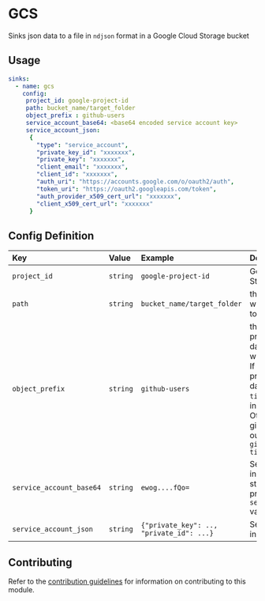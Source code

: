 # GCS

Sinks json data to a file in `ndjson` format in a Google Cloud Storage bucket

## Usage
```yaml
sinks:
  - name: gcs
    config:
     project_id: google-project-id
     path: bucket_name/target_folder
     object_prefix : github-users
     service_account_base64: <base64 encoded service account key>
     service_account_json:
      {
        "type": "service_account",
        "private_key_id": "xxxxxxx",
        "private_key": "xxxxxxx",
        "client_email": "xxxxxxx",
        "client_id": "xxxxxxx",
        "auth_uri": "https://accounts.google.com/o/oauth2/auth",
        "token_uri": "https://oauth2.googleapis.com/token",
        "auth_provider_x509_cert_url": "xxxxxxx",
        "client_x509_cert_url": "xxxxxxx"
      }
```

## Config Definition

| Key | Value | Example | Description |  |
| :-- | :---- | :------ | :---------- | :-- |
|`project_id` | `string` | `google-project-id` | Google Cloud Storage Project ID  | *required*|
| `path` | `string` | `bucket_name/target_folder` | the path of the folder where new object is to be put | *required* |
| `object_prefix` | `string` | `github-users` | the .ndjson file name prefix where json data will be inserted with timestamp </b></b> Note: If prefix is not provided, the output data will be put in a `timestamp.ndjson` file in the provided path. Otherwise in the given example the output file will be `github-users-timestamp.ndjson`| *optional* |
| `service_account_base64` | `string` | `ewog....fQo=` |  Service Account Key in base64 encoded string. Takes precedence over `service_account_json` value | *optional* |
| `service_account_json` | `string` | `{"private_key": .., "private_id": ...}` |   Service Account Key in JSON string | *optional* |


## Contributing

Refer to the [contribution guidelines](../../../docs/docs/contribute/guide.md#adding-a-new-extractor) for information on contributing to this module.
